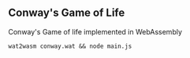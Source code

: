 ## Conway's Game of Life

Conway's Game of life implemented in WebAssembly

```
wat2wasm conway.wat && node main.js
```
